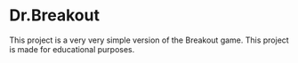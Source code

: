 # Dr.Breakout
This project is a very very simple version of the Breakout game.  This project is made for educational purposes.
